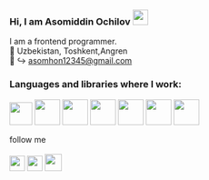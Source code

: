 ### Hi, I am Asomiddin Ochilov <img src="https://media.giphy.com/media/hvRJCLFzcasrR4ia7z/giphy.gif" width="27px">

 I am a frontend programmer. <br>
 📍  Uzbekistan, Toshkent,Angren <br>
 📧 ↪ asomhon12345@gmail.com

 ### Languages and libraries where I work: 
 
 <code><img src="https://w7.pngwing.com/pngs/390/229/png-transparent-logo-html5-brand-design-text-logo-number.png" widht="40px" height="40px"></code>
 <code><img src="https://coryrylan.com/assets/images/posts/types/css.svg" widht="45px" height="45px"></code>
 <code><img src="https://image.pngaaa.com/772/3801772-middle.png" widht="45px" height="45px"></code>
  <code><img src="https://cdn-icons-png.flaticon.com/512/5968/5968358.png" widht="45px" height="45px"></code>
 <code><img src="https://www.freepnglogos.com/uploads/javascript-png/javascript-vector-logo-yellow-png-transparent-javascript-vector-12.png" widht="45px" height="45px"></code>
 <code><img src="https://www.nicepng.com/png/detail/274-2741860_jquery-in-easy-steps-create-dynamic-web-pages.png" widht="45px" height="45px"></code>
   <code><img src="https://upload.wikimedia.org/wikipedia/commons/thumb/4/47/React.svg/1200px-React.svg.png" widht="45px" height="45px"></code>
 
  

follow me
<br>
<br>
<a href="https://www.linkedin.com/in/asomiddin-ochilov-192696228/" target="_blank"><img src="https://image.similarpng.com/very-thumbnail/2020/07/Linkedin-logo-transparent-PNG.png" width="27px"></a>
<a href="https://www.instagram.com/asomiddin_ochilov/" target="_blank"><img src="http://assets.stickpng.com/images/580b57fcd9996e24bc43c521.png" width="27px"></a>
<a href="https://t.me/asomiddin_ochilov" target="_blank"><img src="https://upload.wikimedia.org/wikipedia/commons/thumb/8/82/Telegram_logo.svg/2048px-Telegram_logo.svg.png" width="30px" height="30px"></a>
 




